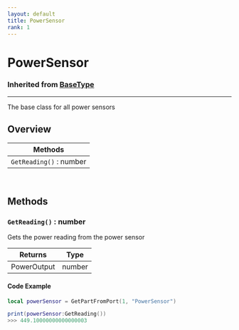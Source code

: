 ```yaml
---
layout: default
title: PowerSensor
rank: 1
---
```


# PowerSensor
### Inherited from [BaseType](https://realbongochongo.github.io/cosmicjunk.lua/docs/types/base/basetype)

***

The base class for all power sensors

## Overview

| Methods                 |
| ----------------------- |
| `GetReading()` : number |

<br />

## Methods

### `GetReading()` : number

Gets the power reading from the power sensor

| Returns       | Type   |
| ------------- | ------ |
| PowerOutput   | number |

#### Code Example

```lua
local powerSensor = GetPartFromPort(1, "PowerSensor")

print(powerSensor:GetReading())
>>> 449.10000000000000003
```